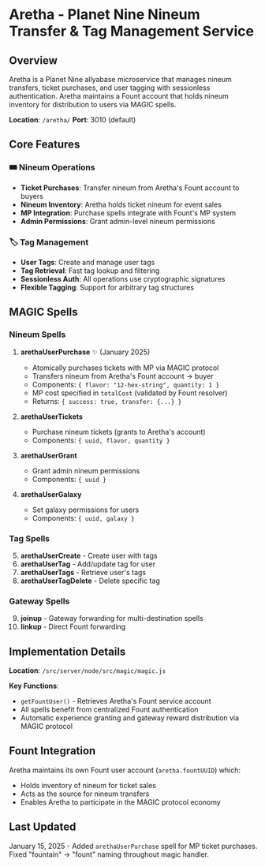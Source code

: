 # Aretha - Planet Nine Nineum Transfer & Tag Management Service

## Overview

Aretha is a Planet Nine allyabase microservice that manages nineum transfers, ticket purchases, and user tagging with sessionless authentication. Aretha maintains a Fount account that holds nineum inventory for distribution to users via MAGIC spells.

**Location**: `/aretha/`
**Port**: 3010 (default)

## Core Features

### 🎟️ **Nineum Operations**
- **Ticket Purchases**: Transfer nineum from Aretha's Fount account to buyers
- **Nineum Inventory**: Aretha holds ticket nineum for event sales
- **MP Integration**: Purchase spells integrate with Fount's MP system
- **Admin Permissions**: Grant admin-level nineum permissions

### 🏷️ **Tag Management**
- **User Tags**: Create and manage user tags
- **Tag Retrieval**: Fast tag lookup and filtering
- **Sessionless Auth**: All operations use cryptographic signatures
- **Flexible Tagging**: Support for arbitrary tag structures

## MAGIC Spells

### Nineum Spells
1. **arethaUserPurchase** ✨ (January 2025)
   - Atomically purchases tickets with MP via MAGIC protocol
   - Transfers nineum from Aretha's Fount account → buyer
   - Components: `{ flavor: "12-hex-string", quantity: 1 }`
   - MP cost specified in `totalCost` (validated by Fount resolver)
   - Returns: `{ success: true, transfer: {...} }`

2. **arethaUserTickets**
   - Purchase nineum tickets (grants to Aretha's account)
   - Components: `{ uuid, flavor, quantity }`

3. **arethaUserGrant**
   - Grant admin nineum permissions
   - Components: `{ uuid }`

4. **arethaUserGalaxy**
   - Set galaxy permissions for users
   - Components: `{ uuid, galaxy }`

### Tag Spells
5. **arethaUserCreate** - Create user with tags
6. **arethaUserTag** - Add/update tag for user
7. **arethaUserTags** - Retrieve user's tags
8. **arethaUserTagDelete** - Delete specific tag

### Gateway Spells
9. **joinup** - Gateway forwarding for multi-destination spells
10. **linkup** - Direct Fount forwarding

## Implementation Details

**Location**: `/src/server/node/src/magic/magic.js`

**Key Functions**:
- `getFountUser()` - Retrieves Aretha's Fount service account
- All spells benefit from centralized Fount authentication
- Automatic experience granting and gateway reward distribution via MAGIC protocol

## Fount Integration

Aretha maintains its own Fount user account (`aretha.fountUUID`) which:
- Holds inventory of nineum for ticket sales
- Acts as the source for nineum transfers
- Enables Aretha to participate in the MAGIC protocol economy

## Last Updated
January 15, 2025 - Added `arethaUserPurchase` spell for MP ticket purchases. Fixed "fountain" → "fount" naming throughout magic handler.
